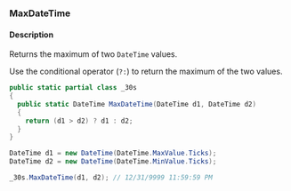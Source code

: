 ### MaxDateTime

#### Description
Returns the maximum of two `DateTime` values.

Use the conditional operator (`?:`) to return the maximum of the two values.

```csharp
public static partial class _30s 
{
  public static DateTime MaxDateTime(DateTime d1, DateTime d2) 
  {
    return (d1 > d2) ? d1 : d2;
  }
}
```

```csharp
DateTime d1 = new DateTime(DateTime.MaxValue.Ticks);
DateTime d2 = new DateTime(DateTime.MinValue.Ticks);

_30s.MaxDateTime(d1, d2); // 12/31/9999 11:59:59 PM
```
